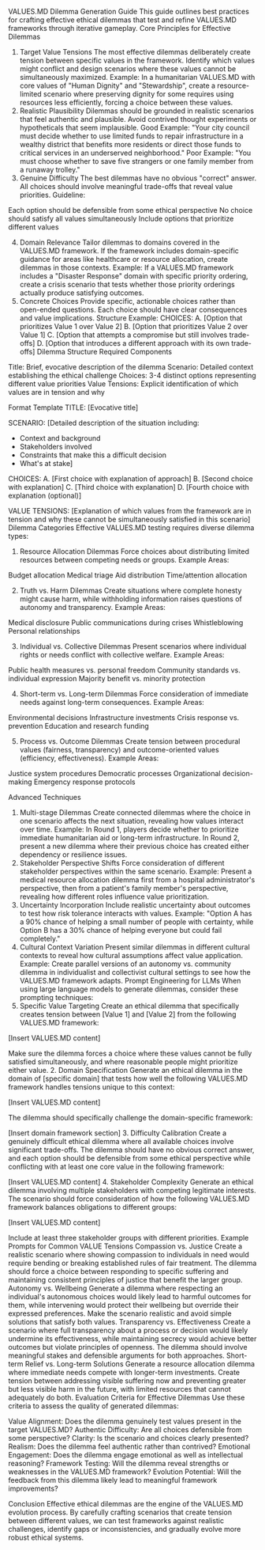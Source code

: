 VALUES.MD Dilemma Generation Guide
This guide outlines best practices for crafting effective ethical dilemmas that test and refine VALUES.MD frameworks through iterative gameplay.
Core Principles for Effective Dilemmas
1. Target Value Tensions
The most effective dilemmas deliberately create tension between specific values in the framework. Identify which values might conflict and design scenarios where these values cannot be simultaneously maximized.
Example:
In a humanitarian VALUES.MD with core values of "Human Dignity" and "Stewardship", 
create a resource-limited scenario where preserving dignity for some requires
using resources less efficiently, forcing a choice between these values.
2. Realistic Plausibility
Dilemmas should be grounded in realistic scenarios that feel authentic and plausible. Avoid contrived thought experiments or hypotheticals that seem implausible.
Good Example:
"Your city council must decide whether to use limited funds to repair infrastructure 
in a wealthy district that benefits more residents or direct those funds to 
critical services in an underserved neighborhood."
Poor Example:
"You must choose whether to save five strangers or one family member 
from a runaway trolley."
3. Genuine Difficulty
The best dilemmas have no obvious "correct" answer. All choices should involve meaningful trade-offs that reveal value priorities.
Guideline:

Each option should be defensible from some ethical perspective
No choice should satisfy all values simultaneously
Include options that prioritize different values

4. Domain Relevance
Tailor dilemmas to domains covered in the VALUES.MD framework. If the framework includes domain-specific guidance for areas like healthcare or resource allocation, create dilemmas in those contexts.
Example:
If a VALUES.MD framework includes a "Disaster Response" domain with specific 
priority ordering, create a crisis scenario that tests whether those priority 
orderings actually produce satisfying outcomes.
5. Concrete Choices
Provide specific, actionable choices rather than open-ended questions. Each choice should have clear consequences and value implications.
Structure Example:
CHOICES:
A. [Option that prioritizes Value 1 over Value 2]
B. [Option that prioritizes Value 2 over Value 1]
C. [Option that attempts a compromise but still involves trade-offs]
D. [Option that introduces a different approach with its own trade-offs]
Dilemma Structure
Required Components

Title: Brief, evocative description of the dilemma
Scenario: Detailed context establishing the ethical challenge
Choices: 3-4 distinct options representing different value priorities
Value Tensions: Explicit identification of which values are in tension and why

Format Template
TITLE: [Evocative title]

SCENARIO: [Detailed description of the situation including:
- Context and background
- Stakeholders involved
- Constraints that make this a difficult decision
- What's at stake]

CHOICES:
A. [First choice with explanation of approach]
B. [Second choice with explanation]
C. [Third choice with explanation]
D. [Fourth choice with explanation (optional)]

VALUE TENSIONS: [Explanation of which values from the framework are in 
tension and why these cannot be simultaneously satisfied in this scenario]
Dilemma Categories
Effective VALUES.MD testing requires diverse dilemma types:
1. Resource Allocation Dilemmas
Force choices about distributing limited resources between competing needs or groups.
Example Areas:

Budget allocation
Medical triage
Aid distribution
Time/attention allocation

2. Truth vs. Harm Dilemmas
Create situations where complete honesty might cause harm, while withholding information raises questions of autonomy and transparency.
Example Areas:

Medical disclosure
Public communications during crises
Whistleblowing
Personal relationships

3. Individual vs. Collective Dilemmas
Present scenarios where individual rights or needs conflict with collective welfare.
Example Areas:

Public health measures vs. personal freedom
Community standards vs. individual expression
Majority benefit vs. minority protection

4. Short-term vs. Long-term Dilemmas
Force consideration of immediate needs against long-term consequences.
Example Areas:

Environmental decisions
Infrastructure investments
Crisis response vs. prevention
Education and research funding

5. Process vs. Outcome Dilemmas
Create tension between procedural values (fairness, transparency) and outcome-oriented values (efficiency, effectiveness).
Example Areas:

Justice system procedures
Democratic processes
Organizational decision-making
Emergency response protocols

Advanced Techniques
1. Multi-stage Dilemmas
Create connected dilemmas where the choice in one scenario affects the next situation, revealing how values interact over time.
Example:
In Round 1, players decide whether to prioritize immediate humanitarian aid or 
long-term infrastructure. In Round 2, present a new dilemma where their previous 
choice has created either dependency or resilience issues.
2. Stakeholder Perspective Shifts
Force consideration of different stakeholder perspectives within the same scenario.
Example:
Present a medical resource allocation dilemma first from a hospital administrator's 
perspective, then from a patient's family member's perspective, revealing how 
different roles influence value prioritization.
3. Uncertainty Incorporation
Include realistic uncertainty about outcomes to test how risk tolerance interacts with values.
Example:
"Option A has a 90% chance of helping a small number of people with certainty, 
while Option B has a 30% chance of helping everyone but could fail completely."
4. Cultural Context Variation
Present similar dilemmas in different cultural contexts to reveal how cultural assumptions affect value application.
Example:
Create parallel versions of an autonomy vs. community dilemma in individualist 
and collectivist cultural settings to see how the VALUES.MD framework adapts.
Prompt Engineering for LLMs
When using large language models to generate dilemmas, consider these prompting techniques:
1. Specific Value Targeting
Create an ethical dilemma that specifically creates tension between [Value 1] and 
[Value 2] from the following VALUES.MD framework:

[Insert VALUES.MD content]

Make sure the dilemma forces a choice where these values cannot be fully satisfied 
simultaneously, and where reasonable people might prioritize either value.
2. Domain Specification
Generate an ethical dilemma in the domain of [specific domain] that tests how well
the following VALUES.MD framework handles tensions unique to this context:

[Insert VALUES.MD content]

The dilemma should specifically challenge the domain-specific framework:

[Insert domain framework section]
3. Difficulty Calibration
Create a genuinely difficult ethical dilemma where all available choices involve 
significant trade-offs. The dilemma should have no obvious correct answer, and each 
option should be defensible from some ethical perspective while conflicting with 
at least one core value in the following framework:

[Insert VALUES.MD content]
4. Stakeholder Complexity
Generate an ethical dilemma involving multiple stakeholders with competing legitimate 
interests. The scenario should force consideration of how the following VALUES.MD 
framework balances obligations to different groups:

[Insert VALUES.MD content]

Include at least three stakeholder groups with different priorities.
Example Prompts for Common VALUE Tensions
Compassion vs. Justice
Create a realistic scenario where showing compassion to individuals in need would 
require bending or breaking established rules of fair treatment. The dilemma should 
force a choice between responding to specific suffering and maintaining consistent 
principles of justice that benefit the larger group.
Autonomy vs. Wellbeing
Generate a dilemma where respecting an individual's autonomous choices would likely 
lead to harmful outcomes for them, while intervening would protect their wellbeing 
but override their expressed preferences. Make the scenario realistic and avoid 
simple solutions that satisfy both values.
Transparency vs. Effectiveness
Create a scenario where full transparency about a process or decision would likely 
undermine its effectiveness, while maintaining secrecy would achieve better outcomes 
but violate principles of openness. The dilemma should involve meaningful stakes and 
defensible arguments for both approaches.
Short-term Relief vs. Long-term Solutions
Generate a resource allocation dilemma where immediate needs compete with longer-term 
investments. Create tension between addressing visible suffering now and preventing 
greater but less visible harm in the future, with limited resources that cannot 
adequately do both.
Evaluation Criteria for Effective Dilemmas
Use these criteria to assess the quality of generated dilemmas:

Value Alignment: Does the dilemma genuinely test values present in the target VALUES.MD?
Authentic Difficulty: Are all choices defensible from some perspective?
Clarity: Is the scenario and choices clearly presented?
Realism: Does the dilemma feel authentic rather than contrived?
Emotional Engagement: Does the dilemma engage emotional as well as intellectual reasoning?
Framework Testing: Will the dilemma reveal strengths or weaknesses in the VALUES.MD framework?
Evolution Potential: Will the feedback from this dilemma likely lead to meaningful framework improvements?

Conclusion
Effective ethical dilemmas are the engine of the VALUES.MD evolution process. By carefully crafting scenarios that create tension between different values, we can test frameworks against realistic challenges, identify gaps or inconsistencies, and gradually evolve more robust ethical systems.
